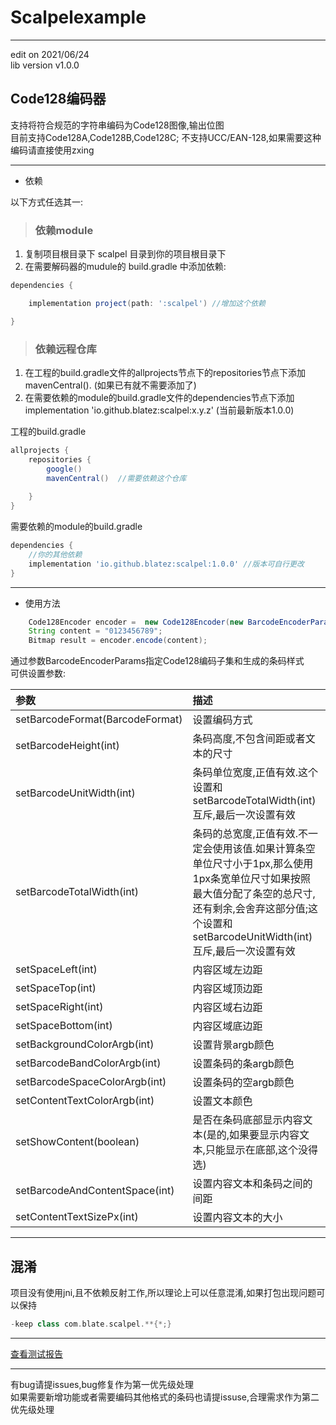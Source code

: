 # Scalpelexample
---  
edit on 2021/06/24  
lib version v1.0.0

## Code128编码器  
支持将符合规范的字符串编码为Code128图像,输出位图  
目前支持Code128A,Code128B,Code128C; 不支持UCC/EAN-128,如果需要这种编码请直接使用zxing  

---

* 依赖

以下方式任选其一:  

>### 依赖module
1. 复制项目根目录下 scalpel 目录到你的项目根目录下  
2. 在需要解码器的mudule的 build.gradle 中添加依赖:  
```groovy
dependencies {

    implementation project(path: ':scalpel') //增加这个依赖

}
```
>### 依赖远程仓库  
1. 在工程的build.gradle文件的allprojects节点下的repositories节点下添加mavenCentral(). (如果已有就不需要添加了)  
2. 在需要依赖的module的build.gradle文件的dependencies节点下添加 implementation 'io.github.blatez:scalpel:x.y.z' (当前最新版本1.0.0)  

工程的build.gradle  
```groovy
allprojects {
    repositories {
        google()
        mavenCentral()  //需要依赖这个仓库
    
    }
}
```  
需要依赖的module的build.gradle  
```groovy
dependencies {
    //你的其他依赖
    implementation 'io.github.blatez:scalpel:1.0.0' //版本可自行更改
}
```

---  

* 使用方法  

```java
    Code128Encoder encoder =  new Code128Encoder(new BarcodeEncoderParams());
    String content = "0123456789";
    Bitmap result = encoder.encode(content);
```
通过参数BarcodeEncoderParams指定Code128编码子集和生成的条码样式  
可供设置参数:  

参数|描述
:-|:-
setBarcodeFormat(BarcodeFormat)|设置编码方式
setBarcodeHeight(int)|条码高度,不包含间距或者文本的尺寸
setBarcodeUnitWidth(int)|条码单位宽度,正值有效.这个设置和setBarcodeTotalWidth(int)互斥,最后一次设置有效
setBarcodeTotalWidth(int)|条码的总宽度,正值有效.不一定会使用该值.如果计算条空单位尺寸小于1px,那么使用1px条宽单位尺寸如果按照最大值分配了条空的总尺寸,还有剩余,会舍弃这部分值;这个设置和setBarcodeUnitWidth(int)互斥,最后一次设置有效
setSpaceLeft(int)|内容区域左边距
setSpaceTop(int)|内容区域顶边距
setSpaceRight(int)|内容区域右边距
setSpaceBottom(int)|内容区域底边距
setBackgroundColorArgb(int)|设置背景argb颜色
setBarcodeBandColorArgb(int)|设置条码的条argb颜色
setBarcodeSpaceColorArgb(int)|设置条码的空argb颜色
setContentTextColorArgb(int)|设置文本颜色
setShowContent(boolean)|是否在条码底部显示内容文本(是的,如果要显示内容文本,只能显示在底部,这个没得选)
setBarcodeAndContentSpace(int)|设置内容文本和条码之间的间距
setContentTextSizePx(int)|设置内容文本的大小

---

## 混淆  
项目没有使用jni,且不依赖反射工作,所以理论上可以任意混淆,如果打包出现问题可以保持  
```groovy
-keep class com.blate.scalpel.**{*;} 
```

---

[查看测试报告](./docs/md/test.md)

---  
有bug请提issues,bug修复作为第一优先级处理  
如果需要新增功能或者需要编码其他格式的条码也请提issuse,合理需求作为第二优先级处理